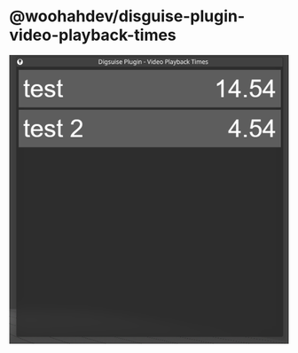 # @woohahdev/disguise-plugin-video-playback-times

![alt text](https://github.com/woohahdev/disguise-plugin-video-playback-times/blob/main/screenshot.png?raw=true)
